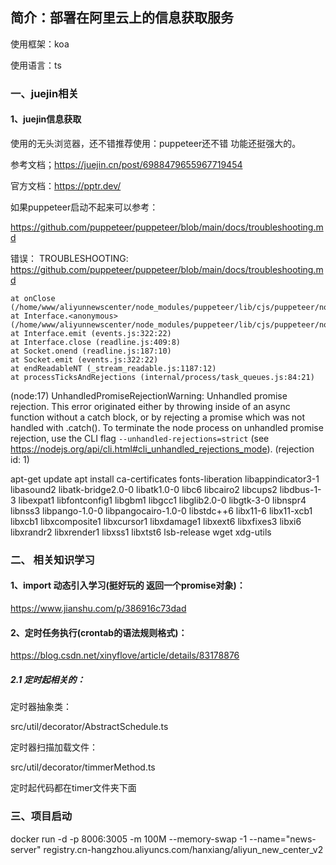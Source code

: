 ## 简介：部署在阿里云上的信息获取服务

使用框架：koa

使用语言：ts



### 一、juejin相关

#### 1、juejin信息获取

使用的无头浏览器，还不错推荐使用：puppeteer还不错 功能还挺强大的。

参考文档；https://juejin.cn/post/6988479655967719454

官方文档：https://pptr.dev/

如果puppeteer启动不起来可以参考：

https://github.com/puppeteer/puppeteer/blob/main/docs/troubleshooting.md

错误：
TROUBLESHOOTING: https://github.com/puppeteer/puppeteer/blob/main/docs/troubleshooting.md

    at onClose (/home/www/aliyunnewscenter/node_modules/puppeteer/lib/cjs/puppeteer/node/BrowserRunner.js:203:20)
    at Interface.<anonymous> (/home/www/aliyunnewscenter/node_modules/puppeteer/lib/cjs/puppeteer/node/BrowserRunner.js:193:68)
    at Interface.emit (events.js:322:22)
    at Interface.close (readline.js:409:8)
    at Socket.onend (readline.js:187:10)
    at Socket.emit (events.js:322:22)
    at endReadableNT (_stream_readable.js:1187:12)
    at processTicksAndRejections (internal/process/task_queues.js:84:21)
(node:17) UnhandledPromiseRejectionWarning: Unhandled promise rejection. This error originated either by throwing inside of an async function without a catch block, or by rejecting a promise which was not handled with .catch(). To terminate the node process on unhandled promise rejection, use the CLI flag `--unhandled-rejections=strict` (see https://nodejs.org/api/cli.html#cli_unhandled_rejections_mode). (rejection id: 1)

apt-get update
apt install ca-certificates fonts-liberation libappindicator3-1 libasound2 libatk-bridge2.0-0 libatk1.0-0 libc6 libcairo2 libcups2 libdbus-1-3 libexpat1 libfontconfig1 libgbm1 libgcc1 libglib2.0-0 libgtk-3-0 libnspr4 libnss3 libpango-1.0-0 libpangocairo-1.0-0 libstdc++6 libx11-6 libx11-xcb1 libxcb1 libxcomposite1 libxcursor1 libxdamage1 libxext6 libxfixes3 libxi6 libxrandr2 libxrender1 libxss1 libxtst6 lsb-release wget xdg-utils


### 二、 相关知识学习

#### 1、import 动态引入学习(挺好玩的 返回一个promise对象)：

https://www.jianshu.com/p/386916c73dad

#### 2、定时任务执行(crontab的语法规则格式)：

https://blog.csdn.net/xinyflove/article/details/83178876



##### 2.1 定时起相关的：

定时器抽象类：

src/util/decorator/AbstractSchedule.ts

定时器扫描加载文件：

src/util/decorator/timmerMethod.ts

定时起代码都在timer文件夹下面



### 三、项目启动



docker run -d -p 8006:3005 -m 100M --memory-swap -1 --name="news-server" registry.cn-hangzhou.aliyuncs.com/hanxiang/aliyun_new_center_v2
